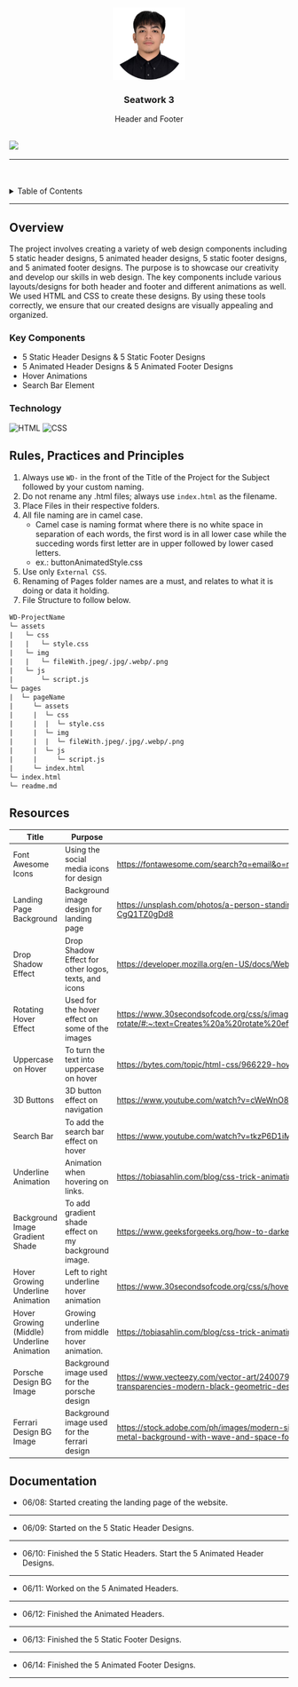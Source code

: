 <a name="readme-top">

<br/>

<br />
<div align="center">
  <a href="https://github.com/sdecena/">
  <!-- TODO: If you want to add logo or banner you can add it here -->
    <img src="./assets/img/pic-page.png" alt="Nyebe" width="130" height="130">
  </a>
<!-- TODO: Change Title to the name of the title of your Project -->
  <h3 align="center">Seatwork 3</h3>
</div>
<!-- TODO: Make a short description -->
<div align="center">
  Header and Footer
</div>

<br />

<!-- TODO: Change the zyx-0314 into your github username  -->
<!-- TODO: Change the WD-Template-Project into the same name of your folder -->
![](https://visit-counter.vercel.app/counter.png?page=sdecena/WD-Seatwork-3)

---

<br />
<br />

<!-- TODO: If you want to add more layers for your readme -->
<details>
  <summary>Table of Contents</summary>
  <ol>
    <li>
      <a href="#overview">Overview</a>
      <ol>
        <li>
          <a href="#key-components">Key Components</a>
        </li>
        <li>
          <a href="#technology">Technology</a>
        </li>
      </ol>
    </li>
    <li>
      <a href="#rule,-practices-and-principles">Rules, Practices and Principles</a>
    </li>
    <li>
      <a href="#resources">Resources</a>
    </li>
        <li>
      <a href="#documentation">Documentation</a>
    </li>
  </ol>
</details>

---

## Overview

<!-- TODO: To be changed -->
<!-- The following are just sample -->
The project involves creating a variety of web design components including 5 static header designs, 5 animated header designs, 5 static footer designs, and 5 animated footer designs. The purpose is to showcase our creativity and develop our skills in web design. The key components include various layouts/designs for both header and footer and different animations as well. We used HTML and CSS to create these designs. By using these tools correctly, we ensure that our created designs are visually appealing and organized.


### Key Components
<!-- TODO: List of Key Components -->
<!-- The following are just sample -->
- 5 Static Header Designs & 5 Static Footer Designs
- 5 Animated Header Designs & 5 Animated Footer Designs
- Hover Animations
- Search Bar Element

### Technology
<!-- TODO: List of Technology Used -->
![HTML](https://img.shields.io/badge/HTML-E34F26?style=for-the-badge&logo=html5&logoColor=white)
![CSS](https://img.shields.io/badge/CSS-1572B6?style=for-the-badge&logo=css3&logoColor=white)


## Rules, Practices and Principles
1. Always use `WD-` in the front of the Title of the Project for the Subject followed by your custom naming.
2. Do not rename any .html files; always use `index.html` as the filename.
3. Place Files in their respective folders.
4. All file naming are in camel case.
   - Camel case is naming format where there is no white space in separation of each words, the first word is in all lower case while the succeding words first letter are in upper followed by lower cased letters.
   - ex.: buttonAnimatedStyle.css
5. Use only `External CSS`.
6. Renaming of Pages folder names are a must, and relates to what it is doing or data it holding.
7. File Structure to follow below.

```
WD-ProjectName
└─ assets
|   └─ css
|   |   └─ style.css
|   └─ img
|   |   └─ fileWith.jpeg/.jpg/.webp/.png
|   └─ js
|       └─ script.js
└─ pages
|  └─ pageName
|     └─ assets
|     |  └─ css
|     |  |  └─ style.css
|     |  └─ img
|     |  |  └─ fileWith.jpeg/.jpg/.webp/.png
|     |  └─ js
|     |     └─ script.js
|     └─ index.html
└─ index.html
└─ readme.md
```

## Resources

<!-- TODO: Add References -->
| Title | Purpose | Link |
|-|-|-|
| Font Awesome Icons | Using the social media icons for design | https://fontawesome.com/search?q=email&o=r |
| Landing Page Background | Background image design for landing page | https://unsplash.com/photos/a-person-standing-on-top-of-a-hill-under-a-night-sky-filled-with-stars-CgQ1TZ0gDd8 |
| Drop Shadow Effect | Drop Shadow Effect for other logos, texts, and icons | https://developer.mozilla.org/en-US/docs/Web/CSS/filter-function/drop-shadow |
| Rotating Hover Effect | Used for the hover effect on some of the images | https://www.30secondsofcode.org/css/s/image-hover-rotate/#:~:text=Creates%20a%20rotate%20effect%20for,excess%20from%20the%20image%20transformation. |
| Uppercase on Hover | To turn the text into uppercase on hover | https://bytes.com/topic/html-css/966229-hover-over-text-then-display-upper-case |
| 3D Buttons | 3D button effect on navigation | https://www.youtube.com/watch?v=cWeWnO8XKds |
| Search Bar | To add the search bar effect on hover | https://www.youtube.com/watch?v=tkzP6D1iMug |
| Underline Animation | Animation when hovering on links. | https://tobiasahlin.com/blog/css-trick-animating-link-underlines/ |
| Background Image Gradient Shade  | To add gradient shade effect on my background image. | https://www.geeksforgeeks.org/how-to-darken-an-image-using-css/ |
| Hover Growing Underline Animation  | Left to right underline hover animation | https://www.30secondsofcode.org/css/s/hover-underline-animation/ |
| Hover Growing (Middle) Underline Animation | Growing underline from middle hover animation. | https://tobiasahlin.com/blog/css-trick-animating-link-underlines/ |
| Porsche Design BG Image | Background image used for the porsche design | https://www.vecteezy.com/vector-art/2400794-dark-widescreen-header-with-hexagons-with-different-transparencies-modern-black-geometric-design-banner-simple-vector-illustration-background |
| Ferrari Design BG Image | Background image used for the ferrari design | https://stock.adobe.com/ph/images/modern-simple-red-and-white-abstract-banner-background-red-vector-metal-background-with-wave-and-space-for-your-text/535701783 |

## Documentation
- 06/08: Started creating the landing page of the website.
---
- 06/09: Started on the 5 Static Header Designs.
---
- 06/10: Finished the 5 Static Headers.
Start the 5 Animated Header Designs.
---
- 06/11: Worked on the 5 Animated Headers.
---
- 06/12: Finished the Animated Headers.
---
- 06/13: Finished the 5 Static Footer Designs.
---
- 06/14: Finished the 5 Animated Footer Designs.
---
